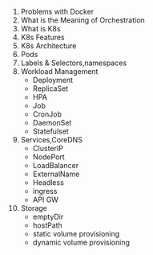 1. Problems with Docker
2. What is the Meaning of Orchestration
3. What is K8s
4. K8s Features
5. K8s Architecture
6. Pods
7. Labels & Selectors,namespaces
8. Workload Management
   - Deployment
   - ReplicaSet
   - HPA
   - Job
   - CronJob
   - DaemonSet
   - Statefulset
9. Services,CoreDNS
   - ClusterIP
   - NodePort
   - LoadBalancer
   - ExternalName
   - Headless
   - ingress
   - API GW
10. Storage
    - emptyDir
    - hostPath
    - static volume provisioning
    - dynamic volume provisioning
